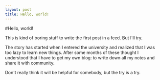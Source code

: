 ```yaml
---
layout: post
title: Hello, world!
---
```


#Hello, world!

This is kind of boring stuff to write the first post in a feed. But I'll try.

The story has started when I entered the university and realized that I was too lazy to learn new things. After some months of these thought I understood that I have to get my own blog: to write down all my notes and share it with community.

Don't really think it will be helpful for somebody, but the try is a try.
